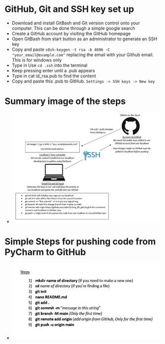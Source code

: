 # GitHub, Git and SSH key set up

- Download and install GitBash and Git version control onto your computer. This can be done through a simple google search
- Create a GitHub account by visiting the GitHub homepage
- Open GitBash from start button as an administrator to generate an SSH key
- Copy and paste `s0sh-keygen -t rsa -b 4096 -C "your_email@example.com"` replacing the email with your Github email. This is for windows only
- Type in Use `cd .ssh` into the terminal
- Keep pressing enter until a .pub appears
- Type in cat id_rsa.pub to find the content
- Copy and paste this .pub to GitHub. `Settings -> SSH keys -> New key`
  
# Summary image of the steps
- ![img.png](img.png) 

# Simple Steps for pushing code from PyCharm to GitHub
- ![img_1.png](img_1.png)
